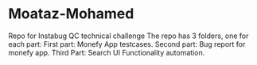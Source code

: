 # Moataz-Mohamed
Repo for Instabug QC technical challenge The repo has 3 folders, one for each part: First part: Monefy App testcases. Second part: Bug report for monefy app. Third Part: Search UI Functionality automation.
